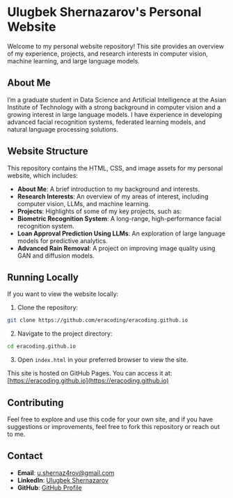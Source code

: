 # Ulugbek Shernazarov's Personal Website

Welcome to my personal website repository! This site provides an overview of my experience, projects, and research interests in computer vision, machine learning, and large language models. 

## About Me
I’m a graduate student in Data Science and Artificial Intelligence at the Asian Institute of Technology with a strong background in computer vision and a growing interest in large language models. I have experience in developing advanced facial recognition systems, federated learning models, and natural language processing solutions.

## Website Structure
This repository contains the HTML, CSS, and image assets for my personal website, which includes:

- **About Me**: A brief introduction to my background and interests.
- **Research Interests**: An overview of my areas of interest, including computer vision, LLMs, and machine learning.
- **Projects**: Highlights of some of my key projects, such as:
- **Biometric Recognition System**: A long-range, high-performance facial recognition system.
- **Loan Approval Prediction Using LLMs**: An exploration of large language models for predictive analytics.
- **Advanced Rain Removal**: A project on improving image quality using GAN and diffusion models.

## Running Locally
If you want to view the website locally:
1. Clone the repository:
  ```bash
  git clone https://github.com/eracoding/eracoding.github.io
  ```
2. Navigate to the project directory:
  ```bash
  cd eracoding.github.io
  ```
3. Open `index.html` in your preferred browser to view the site.

This site is hosted on GitHub Pages. You can access it at: [https://eracoding.github.io](https://eracoding.github.io)
## Contributing
Feel free to explore and use this code for your own site, and if you have suggestions or improvements, feel free to fork this repository or reach out to me.

## Contact
- **Email**: [u.shernaz4rov@gmail.com](mailto:u.shernaz4rov@gmail.com)
- **LinkedIn**: [Ulugbek Shernazarov](https://www.linkedin.com/in/ulugbek-shernazarov)
- **GitHub**: [GitHub Profile](https://github.com/eracoding)
